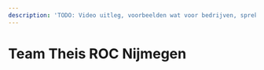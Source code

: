 ```yaml
---
description: 'TODO: Video uitleg, voorbeelden wat voor bedrijven, sprekers zouden kunnen...'
---
```


# Team Theis ROC Nijmegen

